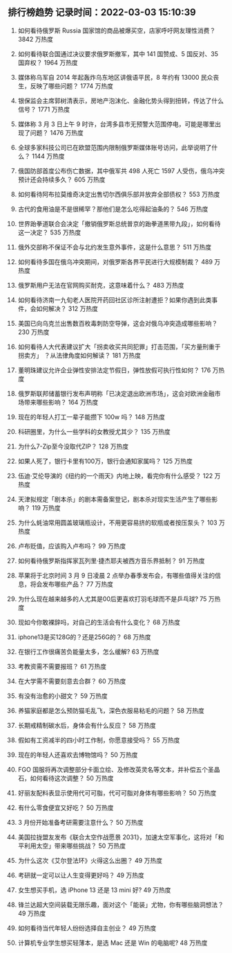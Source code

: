 
## 排行榜趋势 记录时间：2022-03-03 15:10:39
  
  1. 如何看待俄罗斯 Russia 国家馆的商品被爆买空，店家呼吁网友理性消费？ 3842 万热度
    
  2. 如何看待联合国通过决议要求俄罗斯撤军，其中 141 国赞成、5 国反对、35 国弃权？ 1964 万热度
    
  3. 媒体称乌军自 2014 年起轰炸乌东地区讲俄语平民，8 年约有 13000 民众丧生，反映了哪些问题？ 1774 万热度
    
  4. 银保监会主席郭树清表示，房地产泡沫化、金融化势头得到扭转，传达了什么信号？ 1771 万热度
    
  5. 媒体称 3 月 3 日上午 9 时许，台湾多县市无预警大范围停电，可能是哪里出现了问题？ 1476 万热度
    
  6. 全球多家科技公司已在欧盟范围内限制俄罗斯媒体账号访问，此举说明了什么？ 1144 万热度
    
  7. 俄国防部首度公布伤亡数据，其中俄军共 498 人死亡 1597 人受伤，俄乌冲突预计还会持续多久？ 605 万热度
    
  8. 如何看待阿布拉莫维奇决定出售切尔西俱乐部并放弃全部债权？ 553 万热度
    
  9. 古代的食用油是不是很稀罕？那他们是怎么吃得起油条的？ 546 万热度
    
  10. 世界跆拳道联合会决定「撤销俄罗斯总统普京的跆拳道黑带九段」，如何看待这一决定？ 535 万热度
    
  11. 俄外交部称不保证不会与北约发生意外事件，这是什么意思？ 511 万热度
    
  12. 如何看待多国在俄乌冲突期间，对俄罗斯各界平民进行大规模制裁？ 489 万热度
    
  13. 俄罗斯用户无法在官网购买耐克，这意味着什么？ 483 万热度
    
  14. 如何看待济南一九旬老人医院开药回社区诊所注射遭拒？如果你遇到此类事件，会如何解决？ 312 万热度
    
  15. 美国已向乌克兰出售数百枚毒刺防空导弹，这会对俄乌冲突造成哪些影响？ 230 万热度
    
  16. 如何看待人大代表建议扩大「拐卖收买共同犯罪」打击范围，「买方量刑重于拐卖方」 ？从法律角度如何解读？ 181 万热度
    
  17. 董明珠建议允许企业弹性安排法定节假日，弹性放假可执行性如何？ 176 万热度
    
  18. 俄罗斯联邦储蓄银行发布声明称「已决定退出欧洲市场」，这会对欧洲金融市场带来哪些影响？ 164 万热度
    
  19. 现在的年轻人打工一辈子能攒下 100w 吗？ 148 万热度
    
  20. 科研圈里，为什么一些学科的女教授尤其少？ 135 万热度
    
  21. 为什么7-Zip至今没取代ZIP？ 128 万热度
    
  22. 如果人死了，银行卡里有100万，银行会通知家属吗？ 125 万热度
    
  23. 伍迪·艾伦导演的《纽约的一个雨天》内地上映，看完你有什么感受？ 122 万热度
    
  24. 天津拟规定「剧本杀」的剧本需备案登记，剧本杀对现实生活产生了哪些影响？ 119 万热度
    
  25. 为什么蚝油常用圆盖玻璃瓶设计，不用更容易挤的软瓶或者按压泵头？ 103 万热度
    
  26. 卢布贬值，应该购入卢布吗？ 99 万热度
    
  27. 如何看待俄罗斯指挥家瓦列里·捷杰耶夫被西方音乐界抵制？ 91 万热度
    
  28. 苹果将于北京时间 3 月 9 日凌晨 2 点举办春季发布会，有哪些值得关注的信息，将会发布哪些产品？ 77 万热度
    
  29. 为什么现在越来越多的人尤其是00后更喜欢打羽毛球而不是乒乓球? 75 万热度
    
  30. 现如今你敢裸辞吗，对自己的生活会有什么变化？ 68 万热度
    
  31. iphone13是买128G的？还是256G的？ 68 万热度
    
  32. 在银行工作很痛苦负能量太多，怎么缓解? 63 万热度
    
  33. 考教资需不需要报班？ 61 万热度
    
  34. 在大学需不需要刻意去合群？ 60 万热度
    
  35. 有没有治愈的小甜文？ 59 万热度
    
  36. 养猫家庭都是怎么预防猫毛乱飞，深色衣服易粘毛的问题？ 58 万热度
    
  37. 长期戒精制碳水后，身体会有什么反应？ 58 万热度
    
  38. 假如有工资减半的四小时工作制，你愿意接受吗？ 55 万热度
    
  39. 现在的年轻人还喜欢去博物馆吗？ 50 万热度
    
  40. FGO 国服将再次调整部分卡面立绘、及修改英灵名等文本，并补偿五个圣晶石，如何看待这次调整？ 50 万热度
    
  41. 好丽友配料表显示使用代可可脂，代可可脂对身体有哪些影响？ 50 万热度
    
  42. 有什么零食便宜又好吃？ 50 万热度
    
  43. 3 月份开始准备考研需要注意什么？ 50 万热度
    
  44. 美国拉拢盟友发布《联合太空作战愿景 2031》，加速太空军事化，这将对「和平利用太空」带来哪些挑战？ 50 万热度
    
  45. 为什么这次《艾尔登法环》火得这么出圈？ 49 万热度
    
  46. 考研就一定可以让人生变得更好吗？ 49 万热度
    
  47. 女生想买手机，选 iPhone 13 还是 13 mini 好? 49 万热度
    
  48. 锋兰达超大空间装载无限乐趣，面对这个「能装」尤物，你有哪些脑洞想法？ 49 万热度
    
  49. 如何看待当代年轻人纷纷选择自主创业？ 49 万热度
    
  50. 计算机专业学生想买轻薄本，是选 Mac 还是 Win 的电脑呢? 48 万热度
    